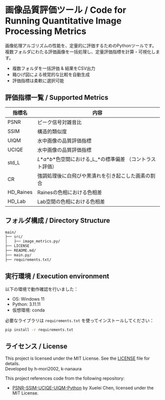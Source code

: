 # 画像品質評価ツール / Code for Running Quantitative Image Processing Metrics
画像処理アルゴリズムの性能を、定量的に評価するためのPythonツールです。複数フォルダにわたる評価画像を一括処理し、定量評価指標を計算・可視化します。
- 複数フォルダを一括評価 & 結果をCSV出力
- 箱ひげ図による視覚的な比較を自動生成
- 評価指標は柔軟に選択可能

## 評価指標一覧 / Supported Metrics

| 指標名     | 内容                         |
|------------|------------------------------|
| PSNR       | ピーク信号対雑音比           |
| SSIM       | 構造的類似度                 |
| UIQM       | 水中画像の品質評価指標             |
| UCIQE      | 水中画像の品質評価指標      　　　 |
| std_L      | _L_\*_a_\*_b_*色空間における_L_\*の標準偏差 （コントラスト評価）              |
| CR         | 強調処理後に白飛びや黒潰れを引き起こした画素の割合 |
| HD_Raines  | Rainesの色相における色相差           |
| HD_Lab     | Lab空間の色相における色相差            |

## フォルダ構成 / Directory Structure

```bash
main/
├── src/
│   ├── image_metrics.py/
├── LICENSE      
├── README.md/
├── main.py/
├── requirements.txt/
```

## 実行環境 / Execution environment

以下の環境で動作確認を行いました：

- OS: Windows 11
- Python: 3.11.11
- 仮想環境: conda

必要なライブラリは `requirements.txt` を使ってインストールしてください：

```bash
pip install -r requirements.txt
```

## ライセンス / License
This project is licensed under the MIT License. See the [LICENSE](./LICENSE) file for details.  
Developed by h-mori2002, k-nanaura

This project references code from the following repository:

- [PSNR-SSIM-UCIQE-UIQM-Python](https://github.com/xueleichen/PSNR-SSIM-UCIQE-UIQM-Python) by Xuelei Chen, licensed under the MIT License.
